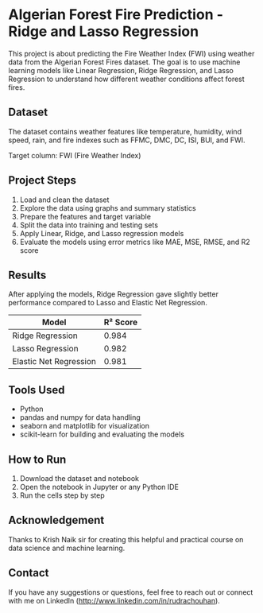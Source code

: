 # Algerian Forest Fire Prediction - Ridge and Lasso Regression

This project is about predicting the Fire Weather Index (FWI) using weather data from the Algerian Forest Fires dataset. The goal is to use machine learning models like Linear Regression, Ridge Regression, and Lasso Regression to understand how different weather conditions affect forest fires.

## Dataset

The dataset contains weather features like temperature, humidity, wind speed, rain, and fire indexes such as FFMC, DMC, DC, ISI, BUI, and FWI.

Target column: FWI (Fire Weather Index)

## Project Steps

1. Load and clean the dataset
2. Explore the data using graphs and summary statistics
3. Prepare the features and target variable
4. Split the data into training and testing sets
5. Apply Linear, Ridge, and Lasso regression models
6. Evaluate the models using error metrics like MAE, MSE, RMSE, and R2 score

## Results

After applying the models, Ridge Regression gave slightly better performance compared to Lasso and Elastic Net Regression.

| Model                  | R² Score |
| ---------------------- | -------- |
| Ridge Regression       |   0.984  |
| Lasso Regression       |   0.982  |
| Elastic Net Regression |   0.981  |


## Tools Used

- Python
- pandas and numpy for data handling
- seaborn and matplotlib for visualization
- scikit-learn for building and evaluating the models

## How to Run

1. Download the dataset and notebook
2. Open the notebook in Jupyter or any Python IDE
3. Run the cells step by step

## Acknowledgement

Thanks to Krish Naik sir for creating this helpful and practical course on data science and machine learning.

## Contact

If you have any suggestions or questions, feel free to reach out or connect with me on LinkedIn (http://www.linkedin.com/in/rudrachouhan).
